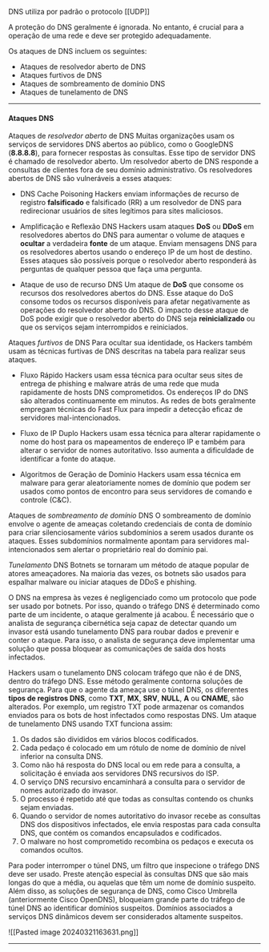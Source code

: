 DNS utiliza por padrão o protocolo [[UDP]]

A proteção do DNS geralmente é ignorada. No entanto, é crucial para a operação de uma rede e deve ser protegido adequadamente.

Os ataques de DNS incluem os seguintes:

- Ataques de resolvedor aberto de DNS
- Ataques furtivos de DNS
- Ataques de sombreamento de domínio DNS
- Ataques de tunelamento de DNS

---
#### Ataques DNS

Ataques de *resolvedor aberto* de DNS
	Muitas organizações usam os serviços de servidores DNS abertos ao público, como o GoogleDNS (**8.8.8.8**), para fornecer respostas às consultas. Esse tipo de servidor DNS é chamado de resolvedor aberto. 
	Um resolvedor aberto de DNS responde a consultas de clientes fora de seu domínio administrativo. 
Os resolvedores abertos de DNS são vulneráveis a esses ataques:

- DNS Cache Poisoning
	Hackers enviam informações de recurso de registro **falsificado** e falsificado (RR) a um resolvedor de DNS para redirecionar usuários de sites legítimos para sites maliciosos. 

- Amplificação e Reflexão DNS
	Hackers usam ataques **DoS** ou **DDoS** em resolvedores abertos do DNS para aumentar o volume de ataques e **ocultar** a verdadeira **fonte** de um ataque. 
	Enviam mensagens DNS para os resolvedores abertos usando o endereço IP de um host de destino. Esses ataques são possíveis porque o resolvedor aberto responderá às perguntas de qualquer pessoa que faça uma pergunta.
	
- Ataque de uso de recurso DNS
	Um ataque de **DoS** que consome os recursos dos resolvedores abertos do DNS. 
	Esse ataque do DoS consome todos os recursos disponíveis para afetar negativamente as operações do resolvedor aberto do DNS. 
	O impacto desse ataque de DoS pode exigir que o resolvedor aberto do DNS seja **reinicializado** ou que os serviços sejam interrompidos e reiniciados.





Ataques *furtivos* de DNS
	Para ocultar sua identidade, os Hackers também usam as técnicas furtivas de DNS descritas na tabela para realizar seus ataques.

- Fluxo Rápido
	Hackers usam essa técnica para ocultar seus sites de entrega de phishing e malware atrás de uma rede que muda rapidamente de hosts DNS comprometidos. Os endereços IP do DNS são alterados continuamente em minutos. As redes de bots geralmente empregam técnicas do Fast Flux para impedir a detecção eficaz de servidores mal-intencionados.

- Fluxo de IP Duplo
	Hackers usam essa técnica para alterar rapidamente o nome do host para os mapeamentos de endereço IP e também para alterar o servidor de nomes autoritativo. Isso aumenta a dificuldade de identificar a fonte do ataque.
	
- Algoritmos de Geração de Dominio
	Hackers usam essa técnica em malware para gerar aleatoriamente nomes de domínio que podem ser usados como pontos de encontro para seus servidores de comando e controle (C&C).





Ataques de *sombreamento de domínio* DNS
	O sombreamento de domínio envolve o agente de ameaças coletando credenciais de conta de domínio para criar silenciosamente vários subdomínios a serem usados durante os ataques. Esses subdomínios normalmente apontam para servidores mal-intencionados sem alertar o proprietário real do domínio pai.





*Tunelamento* DNS
	Botnets se tornaram um método de ataque popular de atores ameaçadores. Na maioria das vezes, os botnets são usados para espalhar malware ou iniciar ataques de DDoS e phishing.

O DNS na empresa às vezes é negligenciado como um protocolo que pode ser usado por botnets. Por isso, quando o tráfego DNS é determinado como parte de um incidente, o ataque geralmente já acabou. É necessário que o analista de segurança cibernética seja capaz de detectar quando um invasor está usando tunelamento DNS para roubar dados e prevenir e conter o ataque. Para isso, o analista de segurança deve implementar uma solução que possa bloquear as comunicações de saída dos hosts infectados.

Hackers usam o tunelamento DNS colocam tráfego que não é de DNS, dentro do tráfego DNS. Esse método geralmente contorna soluções de segurança. Para que o agente da ameaça use o túnel DNS, os diferentes **tipos de registros DNS**, como **TXT**, **MX**, **SRV**, **NULL**, **A** ou **CNAME**, são alterados. Por exemplo, um registro TXT pode armazenar os comandos enviados para os bots de host infectados como respostas DNS. Um ataque de tunelamento DNS usando TXT funciona assim:

1. Os dados são divididos em vários blocos codificados.
2. Cada pedaço é colocado em um rótulo de nome de domínio de nível inferior na consulta DNS.
3. Como não há resposta do DNS local ou em rede para a consulta, a solicitação é enviada aos servidores DNS recursivos do ISP.
4. O serviço DNS recursivo encaminhará a consulta para o servidor de nomes autorizado do invasor.
5. O processo é repetido até que todas as consultas contendo os chunks sejam enviadas.
6. Quando o servidor de nomes autoritativo do invasor recebe as consultas DNS dos dispositivos infectados, ele envia respostas para cada consulta DNS, que contém os comandos encapsulados e codificados.
7. O malware no host comprometido recombina os pedaços e executa os comandos ocultos.

Para poder interromper o túnel DNS, um filtro que inspecione o tráfego DNS deve ser usado. Preste atenção especial às consultas DNS que são mais longas do que a média, ou aquelas que têm um nome de domínio suspeito. Além disso, as soluções de segurança de DNS, como Cisco Umbrella (anteriormente Cisco OpenDNS), bloqueiam grande parte do tráfego de túnel DNS ao identificar domínios suspeitos. Domínios associados a serviços DNS dinâmicos devem ser considerados altamente suspeitos.

![[Pasted image 20240321163631.png]]



---
